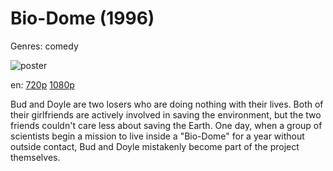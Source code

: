 # Bio-Dome (1996)

Genres: comedy

![poster](http://image.tmdb.org/t/p/w500/1bAUaipv3gDU1pATGwziyq1VTwZ.jpg)

en:
  [720p](magnet:?xt=urn:btih:afddc1757ab59e365a2bfb52a9c8d2a1ee835084&dn=Bio+Dome+(1996)&tr=udp%3A%2F%2Ftracker.yify-torrents.com%2Fannounce&tr=udp%3A%2F%2Fopen.demonii.com%3A1337&tr=udp%3A%2F%2Fexodus.desync.com%3A6969&tr=udp%3A%2F%2Ftracker.istole.it%3A80&tr=udp%3A%2F%2Ftracker.publicbt.com%3A80&tr=udp%3A%2F%2Ftracker.openbittorrent.com%3A80&tr=udp%3A%2F%2Ftracker.leechers-paradise.org%3A6969&tr=udp%3A%2F%2F9.rarbg.com%3A2710&tr=udp%3A%2F%2Fp4p.arenabg.ch%3A1337&tr=udp%3A%2F%2Fp4p.arenabg.com%3A1337&tr=udp%3A%2F%2Ftracker.coppersurfer.tk%3A6969)
  [1080p](https://extratorrent.cc/download/4208610/Bio-Dome+%281996%29+1080p+BrRip+x264+-+YIFY.torrent)
  


Bud and Doyle are two losers who are doing nothing with their lives. Both of their girlfriends are actively involved in saving the environment, but the two friends couldn't care less about saving the Earth. One day, when a group of scientists begin a mission to live inside a "Bio-Dome" for a year without outside contact, Bud and Doyle mistakenly become part of the project themselves.